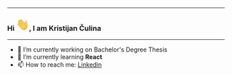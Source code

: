 ------------
### Hi <img src="https://raw.githubusercontent.com/ABSphreak/ABSphreak/master/gifs/Hi.gif" alt="My Project GIF" width="30" height="30">, I am Kristijan Čulina
-----------

- 🔭 I’m currently working on Bachelor's Degree Thesis
- 🌱 I’m currently learning **React**
- 📫 How to reach me: [Linkedin](https://www.linkedin.com/in/kristijan-%C4%8Dulina-317073218/)

